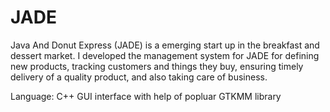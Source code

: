 # JADE
Java And Donut Express (JADE) is a emerging start up in the breakfast and dessert market. I developed the management system for JADE for defining new products, tracking customers and things they buy, ensuring timely delivery of a quality product, and also taking care of business.

Language: C++
GUI interface with help of popluar GTKMM library 
